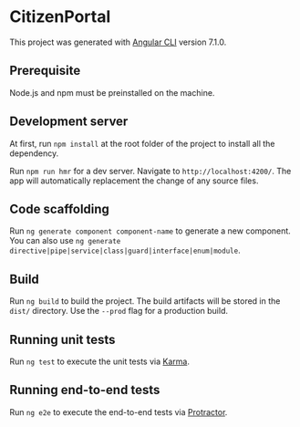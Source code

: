 # CitizenPortal

This project was generated with [Angular CLI](https://github.com/angular/angular-cli) version 7.1.0.

## Prerequisite
Node.js and npm must be preinstalled on the machine.

## Development server
At first, run `npm install` at the root folder of the project to install all the dependency. 

Run `npm run hmr` for a dev server. Navigate to `http://localhost:4200/`. The app will automatically replacement the change of any source files.

## Code scaffolding

Run `ng generate component component-name` to generate a new component. You can also use `ng generate directive|pipe|service|class|guard|interface|enum|module`.

## Build

Run `ng build` to build the project. The build artifacts will be stored in the `dist/` directory. Use the `--prod` flag for a production build.

## Running unit tests

Run `ng test` to execute the unit tests via [Karma](https://karma-runner.github.io).

## Running end-to-end tests

Run `ng e2e` to execute the end-to-end tests via [Protractor](http://www.protractortest.org/).

